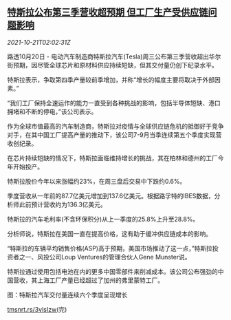 <!--1634783462000-->
[特斯拉公布第三季营收超预期 但工厂生产受供应链问题影响](https://cn.reuters.com/article/tesla-q3-revenue-1020-wedn-idCNKBS2HB05I)
------

<div><i>2021-10-21T02:02:31Z</i></div><p>路透10月20日 - 电动汽车制造商特斯拉汽车(Tesla)周三公布第三季营收超出华尔街预期，因尽管全球芯片和原材料供应持续短缺，但其交付量仍创下纪录水平。</p><p>特斯拉表示，争取第四季产量较前季增加，并称“增长的幅度主要将取决于外部因素。”</p><p>“我们工厂保持全速运作的能力一直受到各种挑战的影响，包括半导体短缺、港口拥堵和不断的停电，”该公司表示。</p><p>作为全球市值最高的汽车制造商，特斯拉对疫情与全球供应链危机的抵御好于竞争对手，在其中国工厂提高产量的推动下，该公司7-9月当季连续第五个季度实现营收创纪录。</p><p>在芯片持续短缺的情况下，特斯拉面临维持增长的挑战，其在柏林和德州的工厂今年开始投产。</p><p>特斯拉股价今年以来涨幅约23%，在周三盘后交易中下跌约0.6%。</p><p>季度营收从一年前的87.7亿美元增加到137.6亿美元。根据路孚特的IBES数据，分析师此前预计营收约为136.3亿美元。</p><p>特斯拉的汽车毛利率(不含环保积分)从上一季度的25.8%上升至28.8%。</p><p>分析师说，特斯拉在美国一直在提高价格，这有助于缓冲供应链成本的影响。</p><p>“特斯拉的车辆平均销售价格(ASP)高于预期，美国市场推动了这一点，”特斯拉投资者之一、风投公司Loup Ventures的管理合伙人Gene Munster说。</p><p>特斯拉通过使用包括电池在内的更多中国零部件来削减成本。该公司公布强劲的中国营收，其上海工厂产量已经超过了加州的弗里蒙特工厂。</p><p>图：特斯拉汽车交付量连续六个季度呈现增长</p><p><a href="https://tmsnrt.rs/3vlsIzw(">tmsnrt.rs/3vlsIzw(</a>完)</p>
